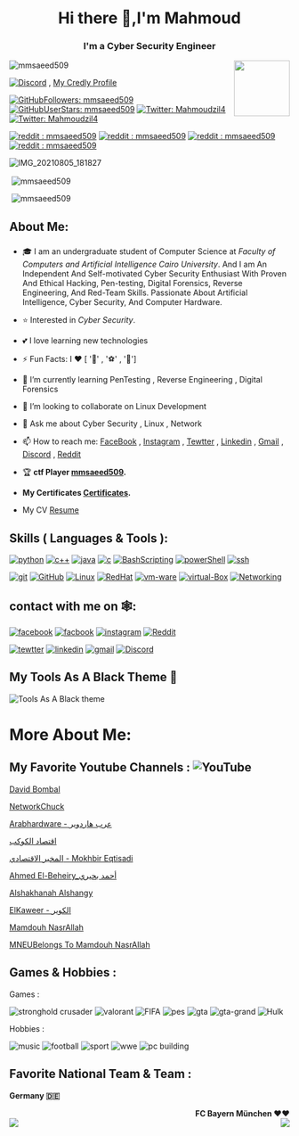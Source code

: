 <h1 align="center">Hi there  👋,I'm Mahmoud</h1>
<h3 align="center">I'm a Cyber Security Engineer</h3>

<img align="right" width="100" height="100" src="https://user-images.githubusercontent.com/62524855/136672295-3cbc3f60-6749-41c2-87a9-4da7addb1bd5.jpeg">


<p align="left"> <img src="https://komarev.com/ghpvc/?username=mmsaeed509&label=Profile%20views&color=0e75b6&style=flat" alt="mmsaeed509" /> </p> 


<a href="https://github.com/mmsaeed509/mmsaeed509/blob/f1a8d5798f105d7fb752b6267704c08376a2c0f5/discordAcc.md"><img src="https://img.shields.io/static/v1?logo=discord&label=&message=Discord&color=36393f&style=flat-square" alt="Discord"></a> , [My Credly Profile](https://www.credly.com/users/mahmoud-ahmed.f374e933)

[![GitHubFollowers: mmsaeed509](https://img.shields.io/github/followers/mmsaeed509?style=social)](https://github.com/mmsaeed509)
[![GitHubUserStars: mmsaeed509](https://img.shields.io/github/stars/mmsaeed509?style=social)](https://github.com/mmsaeed509)
[![Twitter: Mahmoudzil4](https://img.shields.io/twitter/follow/Mahmoudzil4?style=social)](https://twitter.com/Mahmoudzil4)
[![Twitter: Mahmoudzil4](https://img.shields.io/twitter/url?style=social&url=https%3A%2F%2Ftwitter.com%2FMahmoudzil4)](https://twitter.com/Mahmoudzil4)

[![reddit : mmsaeed509](https://img.shields.io/reddit/subreddit-subscribers/mmsaeed509?style=social)](https://www.reddit.com/user/mmsaeed509)
[![reddit : mmsaeed509](https://img.shields.io/reddit/user-karma/link/mmsaeed509?style=social)](https://www.reddit.com/user/mmsaeed509)
[![reddit : mmsaeed509](https://img.shields.io/reddit/user-karma/comment/mmsaeed509?style=social)](https://www.reddit.com/user/mmsaeed509)
[![reddit : mmsaeed509](https://img.shields.io/reddit/user-karma/combined/mmsaeed509?style=social)](https://www.reddit.com/user/mmsaeed509)


![IMG_20210805_181827](https://user-images.githubusercontent.com/62524855/133147870-f8594675-0e87-46ae-a791-856e56756282.jpg)





<p>&nbsp;<img align="center" src="https://github-readme-stats.vercel.app/api?username=mmsaeed509&&show_icons=true&title_color=ffffff&icon_color=bb2acf&text_color=daf7dc&bg_color=151515" alt="mmsaeed509" /></p>

<p>&nbsp;<img align="rigth" src="https://github-readme-stats.vercel.app/api/top-langs/?username=mmsaeed509&theme=light&hide_langs_below=1" alt="mmsaeed509" /></p>








## About Me:
###
* 🎓 I am an undergraduate student of Computer Science at *Faculty of Computers and Artificial Intelligence Cairo University*. And I am An Independent And Self-motivated Cyber Security Enthusiast With Proven And Ethical Hacking, Pen-testing, Digital Forensics,  Reverse Engineering, And Red-Team Skills.  Passionate About Artificial Intelligence, Cyber Security, And Computer Hardware.

* ⭐ Interested in _Cyber Security_.
* 💕 I love learning new technologies
* ⚡ Fun Facts: I ❤️ [ '📖' , '⚽' , '🎥']
* 🌱 I’m currently learning PenTesting , Reverse Engineering , Digital Forensics
* 👯 I’m looking to collaborate on Linux Development
* 💬 Ask me about Cyber Security , Linux , Network
* 📫 How to reach me: [FaceBook](https://www.facebook.com/engrody.linux.5/)  , [Instagram](https://www.instagram.com/mmsaeed509/) , [Tewtter](https://twitter.com/Mahmoudzil4) , [Linkedin](https://www.linkedin.com/in/mahmoud-mohamed-said-ahmed-a934b21a5/?fbclid=IwAR0Rd44zZ5v5k6AYz5sgWESonJiUTbAza0oYKxxJsXieK8Muvia59vu-0io) , [Gmail](https://github.com/mmsaeed509/mmsaeed509/blob/79a3c3230d9a432559ed6d854edf9f82b8f08005/mail.md) , [Discord](https://github.com/mmsaeed509/mmsaeed509/blob/9db1dd287170134273978d20595d3ab671323bd2/discordAcc.md) , [Reddit](https://www.reddit.com/user/mmsaeed509)
* 🏆 __ctf Player [mmsaeed509](https://cybertalents.com/dashboard).__
*  __My Certificates [Certificates](Certifications_cv/).__
*  My CV [Resume](https://github.com/mmsaeed509/mmsaeed509/blob/3c138e10ce301f608d2a3075966bd66e31f8b2e9/Certifications_cv/Mahmoud's%20Resume.pdf)






## Skills ( Languages & Tools ):
[![python](https://img.icons8.com/color/48/000000/python.png)](https://www.python.org/)
[![c++](https://img.icons8.com/color/48/000000/c-plus-plus-logo.png)](http://www.cplusplus.org/)
[![java](https://img.icons8.com/color/48/000000/java-coffee-cup-logo--v1.png)](https://www.java.com/en/)
[![c](https://img.icons8.com/color/48/000000/c-programming.png)](https://www.cprogramming.com/)
[![BashScripting](https://img.icons8.com/plasticine/100/000000/bash.png)](https://www.gnu.org/software/bash/)
[![powerShell](https://img.icons8.com/color/48/000000/powershell.png)](https://docs.microsoft.com/en-us/powershell/)
[![ssh](https://img.icons8.com/ios-filled/50/000000/ssh.png)](https://en.wikipedia.org/wiki/Secure_Shell)

[![git](https://img.icons8.com/color/48/000000/git.png)](https://git-scm.com/)
[![GitHub](https://img.icons8.com/ios-glyphs/30/000000/github.png)](https://github.com/)
[![Linux](https://img.icons8.com/color/48/000000/linux--v2.png)](https://www.linux.org/)
[![RedHat](https://img.icons8.com/color/48/000000/red-hat.png)](https://www.redhat.com/en)
[![vm-ware](https://img.icons8.com/color/50/000000/old-vmware-logo.png)](https://www.vmware.com/mena.html)
[![virtual-Box](https://img.icons8.com/color/48/000000/virtualbox.png)](https://www.virtualbox.org/)
[![Networking](https://img.icons8.com/nolan/64/networking-manager.png)](https://www.netacad.com/)




## contact with me on 🕸️: 

[![facebook](https://img.icons8.com/fluency/48/000000/facebook-new.png)](https://www.facebook.com/engrody.linux.5/)
[![facbook](https://img.icons8.com/fluency/48/000000/facebook-new.png)](https://www.facebook.com/profile.php?id=100051122386367)
[![instagram](https://img.icons8.com/fluency/48/000000/instagram-new.png)](https://www.instagram.com/mmsaeed509/)
[![Reddit](https://img.icons8.com/doodle/48/000000/reddit--v4.png)](https://www.reddit.com/user/mmsaeed509)


[![tewtter](https://img.icons8.com/doodle/48/000000/old-twitter-logo.png)](https://twitter.com/Mahmoudzil4)
[![linkedin](https://img.icons8.com/color/48/000000/linkedin.png)](https://www.linkedin.com/in/mahmoud-mohamed-said-ahmed-a934b21a5/?fbclid=IwAR0Rd44zZ5v5k6AYz5sgWESonJiUTbAza0oYKxxJsXieK8Muvia59vu-0io)
[![gmail](https://img.icons8.com/color/50/000000/gmail--v1.png)](https://github.com/mmsaeed509/mmsaeed509/blob/79a3c3230d9a432559ed6d854edf9f82b8f08005/mail.md)
[![Discord](https://img.icons8.com/external-justicon-flat-justicon/64/000000/external-discord-social-media-justicon-flat-justicon.png)](https://github.com/mmsaeed509/mmsaeed509/blob/9db1dd287170134273978d20595d3ab671323bd2/discordAcc.md)


## My Tools As A Black Theme 🖤

![Tools As A Black theme](https://user-images.githubusercontent.com/62524855/135686945-9e962256-4408-4275-888a-f1327e0403ca.jpg)


# More About Me:

## My Favorite Youtube Channels : ![YouTube](https://img.icons8.com/color/48/000000/youtube--v1.png)

[David Bombal](https://www.youtube.com/c/DavidBombal)

[NetworkChuck](https://www.youtube.com/c/NetworkChuck)

[Arabhardware - عرب هاردوير](https://www.youtube.com/channel/UC4hJegNmN0gKiJMgVk3icHg)

[اقتصاد الكوكب](https://www.youtube.com/channel/UCjMdgUQQM68S7tdXspE45Ag)

[المخبر الاقتصادي - Mokhbir Eqtisadi](https://www.youtube.com/c/MokhbirEqtisadi)

[Ahmed El-Beheiry_أحمد بحيري](https://www.youtube.com/c/AhmedBehiry)

[Alshakhanah Alshangy](https://www.youtube.com/c/AlshakhanahAlshangy)

[ElKaweer - الكوير ](https://www.youtube.com/channel/UCvRbdoDaIeiY6umPJg1L0KA)

[Mamdouh NasrAllah](https://www.youtube.com/channel/UC9c89meMU-ES5hb3CVAgIjQ)

[MNEU](https://www.youtube.com/user/NasrAllah99)[Belongs To Mamdouh NasrAllah](https://www.youtube.com/channel/UC9c89meMU-ES5hb3CVAgIjQ)

## Games & Hobbies :
Games :

![stronghold crusader](https://img.icons8.com/fluency/48/000000/crusader.png)
![valorant](https://img.icons8.com/color/48/000000/valorant.png)
![FIFA](https://img.icons8.com/color/48/000000/fifa18.png)
![pes](https://img.icons8.com/officel/16/000000/football2--v1.png)
![gta](https://img.icons8.com/ios-filled/50/000000/rockstar-games.png)
![gta-grand](https://img.icons8.com/dusk/50/000000/grand-theft-auto-v.png)
![Hulk](https://img.icons8.com/color/48/000000/hulk.png)

Hobbies : 

![music](https://img.icons8.com/fluency/48/000000/apple-music.png)
![football](https://img.icons8.com/ios/50/000000/goalkeeper-with-net.png)
![sport](https://img.icons8.com/color/48/000000/running--v1.png)
![wwe](https://img.icons8.com/color/48/000000/championship-belt.png)
![pc building](https://img.icons8.com/fluency/48/000000/pc-on-desk.png)



## Favorite National Team & Team :      

<p align="left"  ><b>Germany 🇩🇪</b><br><p align="right" ><b>FC Bayern München ❤️❤️</b><br>

<img align="left"  src="https://user-images.githubusercontent.com/62524855/129447864-0cbaff11-cbc7-41fc-bb4d-808d702349a2.png">

<img align="right" src="https://user-images.githubusercontent.com/62524855/129447974-0bcaa412-1951-4705-988b-73beff7548d7.png">





<!--


![DFBEagle svg](https://user-images.githubusercontent.com/62524855/129447864-0cbaff11-cbc7-41fc-bb4d-808d702349a2.png)
![Bayern+munich+logo](https://user-images.githubusercontent.com/62524855/129447974-0bcaa412-1951-4705-988b-73beff7548d7.png)



**mmsaeed509/mmsaeed509** is a ✨ _special_ ✨ repository because its `README.md` (this file) appears on your GitHub profile.

Here are some ideas to get you started:

- 🔭 I’m currently working on ...
- 🌱 I’m currently learning ...
- 👯 I’m looking to collaborate on ...
- 🤔 I’m looking for help with ...
- 💬 Ask me about ...
- 📫 How to reach me: ...
- 😄 Pronouns: ...
- ⚡ Fun fact: ...
-->
